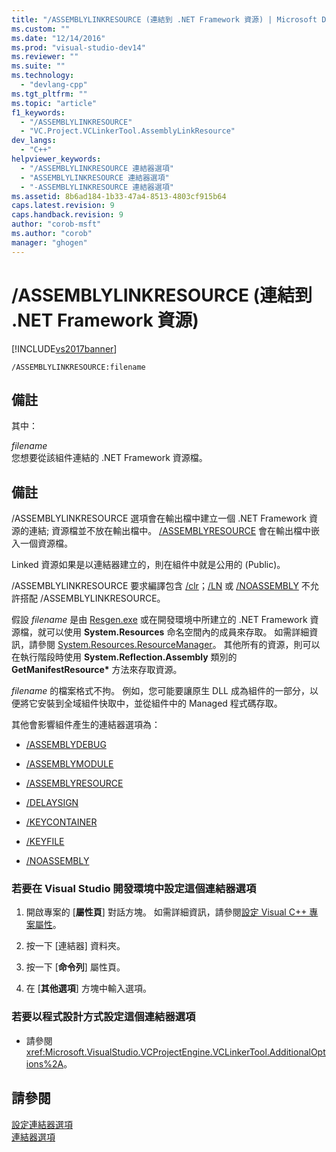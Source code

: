 ```yaml
---
title: "/ASSEMBLYLINKRESOURCE (連結到 .NET Framework 資源) | Microsoft Docs"
ms.custom: ""
ms.date: "12/14/2016"
ms.prod: "visual-studio-dev14"
ms.reviewer: ""
ms.suite: ""
ms.technology: 
  - "devlang-cpp"
ms.tgt_pltfrm: ""
ms.topic: "article"
f1_keywords: 
  - "/ASSEMBLYLINKRESOURCE"
  - "VC.Project.VCLinkerTool.AssemblyLinkResource"
dev_langs: 
  - "C++"
helpviewer_keywords: 
  - "/ASSEMBLYLINKRESOURCE 連結器選項"
  - "ASSEMBLYLINKRESOURCE 連結器選項"
  - "-ASSEMBLYLINKRESOURCE 連結器選項"
ms.assetid: 8b6ad184-1b33-47a4-8513-4803cf915b64
caps.latest.revision: 9
caps.handback.revision: 9
author: "corob-msft"
ms.author: "corob"
manager: "ghogen"
---
```

# /ASSEMBLYLINKRESOURCE (連結到 .NET Framework 資源)
[!INCLUDE[vs2017banner](../../assembler/inline/includes/vs2017banner.md)]

```  
/ASSEMBLYLINKRESOURCE:filename  
```  
  
## 備註  
 其中：  
  
 *filename*  
 您想要從該組件連結的 .NET Framework 資源檔。  
  
## 備註  
 \/ASSEMBLYLINKRESOURCE 選項會在輸出檔中建立一個 .NET Framework 資源的連結; 資源檔並不放在輸出檔中。  [\/ASSEMBLYRESOURCE](../../build/reference/assemblyresource-embed-a-managed-resource.md) 會在輸出檔中嵌入一個資源檔。  
  
 Linked 資源如果是以連結器建立的，則在組件中就是公用的 \(Public\)。  
  
 \/ASSEMBLYLINKRESOURCE 要求編譯包含 [\/clr](../../build/reference/clr-common-language-runtime-compilation.md)；[\/LN](../../build/reference/ln-create-msil-module.md) 或 [\/NOASSEMBLY](../../build/reference/noassembly-create-a-msil-module.md) 不允許搭配 \/ASSEMBLYLINKRESOURCE。  
  
 假設 *filename* 是由 [Resgen.exe](../Topic/Resgen.exe%20\(Resource%20File%20Generator\).md) 或在開發環境中所建立的 .NET Framework 資源檔，就可以使用 **System.Resources** 命名空間內的成員來存取。  如需詳細資訊，請參閱 [System.Resources.ResourceManager](https://msdn.microsoft.com/en-us/library/system.resources.resourcemanager.aspx)。  其他所有的資源，則可以在執行階段時使用 **System.Reflection.Assembly** 類別的 **GetManifestResource\*** 方法來存取資源。  
  
 *filename* 的檔案格式不拘。  例如，您可能要讓原生 DLL 成為組件的一部分，以便將它安裝到全域組件快取中，並從組件中的 Managed 程式碼存取。  
  
 其他會影響組件產生的連結器選項為：  
  
-   [\/ASSEMBLYDEBUG](../../build/reference/assemblydebug-add-debuggableattribute.md)  
  
-   [\/ASSEMBLYMODULE](../../build/reference/assemblymodule-add-a-msil-module-to-the-assembly.md)  
  
-   [\/ASSEMBLYRESOURCE](../../build/reference/assemblyresource-embed-a-managed-resource.md)  
  
-   [\/DELAYSIGN](../../build/reference/delaysign-partially-sign-an-assembly.md)  
  
-   [\/KEYCONTAINER](../../build/reference/keycontainer-specify-a-key-container-to-sign-an-assembly.md)  
  
-   [\/KEYFILE](../../build/reference/keyfile-specify-key-or-key-pair-to-sign-an-assembly.md)  
  
-   [\/NOASSEMBLY](../../build/reference/noassembly-create-a-msil-module.md)  
  
### 若要在 Visual Studio 開發環境中設定這個連結器選項  
  
1.  開啟專案的 \[**屬性頁**\] 對話方塊。  如需詳細資訊，請參閱[設定 Visual C\+\+ 專案屬性](../../ide/working-with-project-properties.md)。  
  
2.  按一下 \[連結器\] 資料夾。  
  
3.  按一下 \[**命令列**\] 屬性頁。  
  
4.  在 \[**其他選項**\] 方塊中輸入選項。  
  
### 若要以程式設計方式設定這個連結器選項  
  
-   請參閱 <xref:Microsoft.VisualStudio.VCProjectEngine.VCLinkerTool.AdditionalOptions%2A>。  
  
## 請參閱  
 [設定連結器選項](../../build/reference/setting-linker-options.md)   
 [連結器選項](../../build/reference/linker-options.md)
